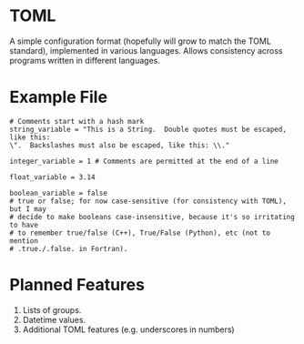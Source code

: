 # TOML
A simple configuration format (hopefully will grow to match the TOML standard),
implemented in various languages.  Allows consistency across programs written
in different languages.

# Example File

```
# Comments start with a hash mark
string_variable = "This is a String.  Double quotes must be escaped, like this:
\".  Backslashes must also be escaped, like this: \\."

integer_variable = 1 # Comments are permitted at the end of a line

float_variable = 3.14

boolean_variable = false
# true or false; for now case-sensitive (for consistency with TOML), but I may
# decide to make booleans case-insensitive, because it's so irritating to have
# to remember true/false (C++), True/False (Python), etc (not to mention
# .true./.false. in Fortran).
```

# Planned Features

1. Lists of groups.
2. Datetime values.
3. Additional TOML features (e.g. underscores in numbers)

